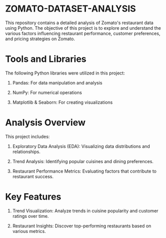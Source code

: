 # ZOMATO-DATASET-ANALYSIS

This repository contains a detailed analysis of Zomato's restaurant data using Python. The objective of this project is to explore and understand the various factors influencing restaurant performance, customer preferences, and pricing strategies on Zomato.

# Tools and Libraries

The following Python libraries were utilized in this project:

1. Pandas: For data manipulation and analysis

2. NumPy: For numerical operations

3. Matplotlib & Seaborn: For creating visualizations

# Analysis Overview

This project includes:

1. Exploratory Data Analysis (EDA): Visualizing data distributions and relationships.

2. Trend Analysis: Identifying popular cuisines and dining preferences.

3. Restaurant Performance Metrics: Evaluating factors that contribute to restaurant success.

# Key Features

1. Trend Visualization: Analyze trends in cuisine popularity and customer ratings over time.

2. Restaurant Insights: Discover top-performing restaurants based on various metrics.
